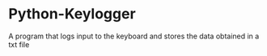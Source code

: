# Python-Keylogger
A program that logs input to the keyboard and stores the data obtained in a txt file
